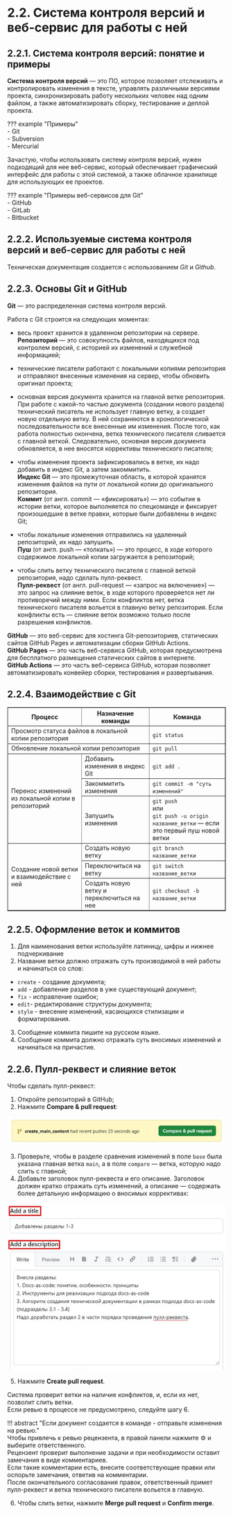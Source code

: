 # 2.2. Система контроля версий и веб-сервис для работы с ней

## 2.2.1. Система контроля версий: понятие и примеры

**Система контроля версий** — это ПО, которое позволяет отслеживать и контролировать изменения в тексте, управлять различными версиями проекта, синхронизировать работу нескольких человек над одним файлом, а также автоматизировать сборку, тестирование и деплой проекта.  

??? example "Примеры"  
    - Git  
    - Subversion  
    - Mercurial  

Зачастую, чтобы использовать систему контроля версий, нужен подходящий для нее веб-сервис, который обеспечивает графический интерфейс для работы с этой системой, а также облачное хранилище для использующих ее проектов.  


??? example "Примеры веб-сервисов для Git"  
    - GitHub  
    - GitLab  
    - Bitbucket  

## 2.2.2. Используемые система контроля версий и веб-сервис для работы с ней

Техническая документация создается с использованием *Git* и *Github*.  

## 2.2.3. Основы Git и GitHub

**Git** — это распределенная система контроля версий.  

Работа с Git строится на следующих моментах:  

- весь проект хранится в удаленном репозитории на сервере.   
**Репозиторий** — это совокупность файлов, находящихся под контролем версий, с историей их изменений и служебной информацией;  

- технические писатели работают с локальными копиями репозитория и отправляют внесенные изменения на сервер, чтобы обновить оригинал проекта;  

- основная версия документа хранится на главной ветке репозитория. При работе с какой-то частью документа (создании нового раздела) технический писатель не использует главную ветку, а создает новую отдельную ветку. В ней сохраняются в хронологической последовательности все внесенные им изменения. После того, как работа полностью окончена, ветка технического писателя сливается с главной веткой. Следовательно, основная версия документа обновляется, в нее вносятся коррективы технического писателя;  

- чтобы изменения проекта зафиксировались в ветке, их надо добавить в индекс Git, а затем закоммитить.  
**Индекс Git** — это промежуточная область, в которой хранятся изменения файлов на пути от локальной копии до оригинального репозитория.   
**Коммит** (от англ. commit  — «фиксировать») — это событие в истории ветки, которое выполняется по спецкоманде и фиксирует произошедшие в ветке правки, которые были добавлены в индекс Git;  

- чтобы локальные изменения отправились на удаленный репозиторий, их надо запушить.  
**Пуш** (от англ. push — «толкать») — это процесс, в ходе которого содержимое локальной копии загружается в репозиторий;  

- чтобы слить ветку технического писателя с главной веткой репозитория, надо сделать пулл-реквест.  
**Пулл-реквест** (от англ. pull-request — «запрос на включение») — это запрос на слияние веток, в ходе которого проверяется нет ли противоречий между ними. Если конфликтов нет, ветка технического писателя вольется в главную ветку репозитория. Если конфликты есть — слияние веток возможно только после разрешения конфликтов.  

**GitHub** — это веб-сервис для хостинга Git-репозиториев, статических сайтов GitHub Pages и автоматизации сборки GitHub Actions.  
**GitHub Pages** — это часть веб-сервиса GitHub, которая предусмотрена для бесплатного размещения статических сайтов в интернете.  
**GitHub Actions** — это часть веб-сервиса GitHub, которая позволяет автоматизировать конвейер сборки, тестирования и развертывания.  

## 2.2.4. Взаимодействие с Git

<table border="1">
    <thead>
        <tr>
            <th>Процесс</th>
            <th>Назначение команды</th>
            <th>Команда</th>
        </tr>
    </thead>
    <tbody>
        <tr>
            <td colspan="2">Просмотр статуса файлов в локальной копии репозитория</td>
            <td><code>git status</code></td>
        </tr>
        <tr>
            <td colspan="2">Обновление локальной копии репозитория</td>
            <td><code>git pull</code></td>
        </tr>
        <tr>
            <td rowspan="3">Перенос изменений из локальной копии в репозиторий</td>
            <td>Добавить изменения в индекс Git</td>
            <td><code>git add .</code></td>
        </tr>
        <tr>
            <td>Закоммитить изменения</td>
            <td><code>git commit -m "суть изменений"</code></td>
        </tr>
        <tr>
            <td>Запушить изменения</td>
            <td><code>git push</code><br> или<br> <code>git push -u origin название_ветки</code> — если это первый пуш новой ветки</td>
        </tr>
        <tr>
            <td rowspan="3">Создание новой ветки и взаимодействие с ней</td>
            <td>Создать новую ветку</td>
            <td><code>git branch название_ветки</code></td>
        </tr>
        <tr>
            <td>Переключиться на ветку</td>
            <td><code>git switch название_ветки</code></td>
        </tr>
        <tr>
            <td>Создать новую ветку и переключиться на нее</td>
            <td><code>git checkout -b название_ветки</code></td>
        </tr>
    </tbody>
</table>

## 2.2.5. Оформление веток и коммитов

1. Для наименования ветки используйте латиницу, цифры и нижнее подчеркивание
2. Название ветки должно отражать суть производимой в ней работы и начинаться со слов:  

- `create` - cоздание документа;  
- `add` - добавление разделов в уже существующий документ;  
- `fix` - исправление ошибок;  
- `edit`- редактирование структуры документа;  
- `style` - внесение изменений, касающихся стилизации и форматирования.  

3. Сообщение коммита пишите на русском языке.
4. Сообщение коммита должно отражать суть вносимых изменений и начинаться на причастие.

## 2.2.6. Пулл-реквест и слияние веток
Чтобы сделать пулл-реквест:  

1. Откройте репозиторий в GitHub;  
2. Нажмите **Compare & pull request**:  

![Скриншот](../images/pullRequest/button.jpg)

3. Проверьте, чтобы в разделе сравнения изменений в поле `base` была указана главная ветка `main`, а в поле `compare` — ветка, которую надо слить с главной;  
4. Добавьте заголовок пулл-реквеста и его описание. Заголовок должен кратко отражать суть изменений, а описание — содержать более детальную информацию о вносимых коррективах:  

![Скриншот](../images/pullRequest/desc.jpg)

5. Нажмите **Create pull request**.  

Система проверит ветки на наличие конфликтов, и, если их нет, позволит слить ветки.  
Если ревью в процессе не предусмотрено, следуйте шагу 6.  

!!! abstract "Если документ создается в команде - отправьте изменения на ревью."  
    Чтобы привлечь к ревью рецензента, в правой панели нажмите ⚙️ и выберите ответственного.  
    Рецензент проверит выполнение задачи и при необходимости оставит замечания в виде комментариев.  
    Если такие комментарии есть, внесите соответствующие правки или оспорьте замечания, ответив на комментарии.  
    После окончательного согласования правок, ответственный примет пулл-реквест и ветка технического писателя вольется в главную.  

6. Чтобы слить ветки, нажмите **Merge pull request** и **Confirm merge**.

